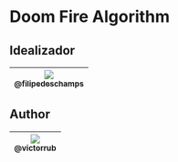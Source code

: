 # Doom Fire Algorithm

## Idealizador

| [<img src="https://avatars0.githubusercontent.com/u/4248081?v=3&s=115"><br><sub>@filipedeschamps</sub>](https://github.com/filipedeschamps) |
| :-----------------------------------------------------------------------------------------------------------------------------------------: |


## Author

| [<img src="https://avatars2.githubusercontent.com/u/14812750?v=4&s=115"><br><sub>@victorrub</sub>](https://github.com/victorrub) |
| :------------------------------------------------------------------------------------------------------------------------------: |

